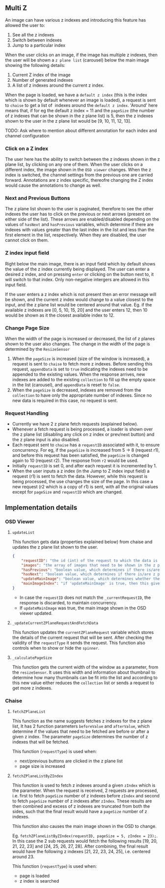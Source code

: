 ## Multi Z

An image can have various z indexes and introducing this feature has allowed the user to:
1. See all the z indexes
2. Switch between indexes
3. Jump to a particular index

When the user clicks on an image, if the image has multiple z indexes, then the user will be shown a `z plane list` (carousel) below the main image showing the following details:
1. Current Z index of the image
2. Number of generated indexes
3. A list of z indexes around the current z index.

When the page is loaded, we have a `default z index` (this is the index which is shown by default whenever an image is loaded), a request is sent to `chaise` to get a list of  indexes around the `default z index`. 'Around' here means that, if for eg the default z index = 11 and the `pageSize` (the number of z indexes that can be shown in the z plane list) is 5, then the z indexes shown to the user in the z plane list would be [9, 10, 11, 12, 13].

TODO: Ask where to mention about different annotation for each index and channel configuration

### Click on a Z index
The user here has the ability to switch between the z indexes shown in the z plane list, by clicking on any one of them. When the user clicks on a different index, the image shown in the `OSD viewer` changes. When the z index is switched, the channel settings from the previous one are carried forward. Annotations are z index specific, thereofre changing the Z index would cause the annotations to change as well.

### Next and Previous Buttons
The z plane list shown to the user is paginated, therefore to see the other indexes the user has to click on the previous or next arrows (present on either side of the list). These arrows are enabled/disabled depending on the values of `hasNext` and `hasPrevious` variables, which determine if there are indexes with values greater than the last index in the list and less than the first element in the list, respectively. When they are disabled, the user cannot click on them.

### Z index input field
Right below the main image, there is an input field which by default shows the value of the z index currently being displayed. The user can enter a desired z index, and on pressing `enter` or clicking on the button next to, it will switch to that index. Only non-negative intergers are allowed in this input field.

If the user enters a z index which is not present then an error message will be shown, and the current z index would change to a value closest to the input, and the z plane list would be centered around that value. Eg. if the available z indexes are [0, 5, 10, 15, 20] and the user enters 12, then 10 would be shown as it the closest available index to 12.

### Change Page Size
When the width of the page is increased or decreased, the list of z planes shown to the user also changes. The change in the width of the page is determined by the `ResizeSensor`
1. When the `pageSize` is increased (size of the window is increased), a request is sent to `chaise` to fetch more z indexes. Before sending this request, `appendData` is set to `true` indicating the indexes need to be appended to the existing values. When the response arrives, new indexes are added to the existing `collection` to fill up the empty space in the list (carousel), and `appendData` is reset to `false`.
2. When the `pageSize` is decreased, indexes are removed from the `collection` to have only the appropriate number of indexes. Since no new data is required in this case, no request is sent.

### Request Handling
	
 - Currently we have 2 z plane fetch requests (explained below).
 - Whenever a fetch request is being processed, a loader is shown over the z plane list (disabling any click on z index or prev/next button) and the z plane input is also disabled.
 - Each request sent to `chaise` has a `requestID` associated with it, to ensure concurrency. For eg, if the `pageSize` is increased from 5 -> 8 (request r1), and before this request has been satisfied, the `pageSize` is changed again to 10 (request r2). The response from `r2` would be used.
 - Initially `requestID` is set 0, and after each request it is incremented by 1.
 - When the user inputs a z index (in the Jump to Z index input field) a request (r1) is sent to fetch the data. However, while this request is being processed, the use changes the size of the page. In this case a new request (r2 which is a copy of r1) is sent, with all the original values except for `pageSize` and `requestID` which are changed.


## Implementation details

### OSD Viewer

1. `updateList`
    
    This function gets data (properties explained below) from chaise and updates the z plane list shown to the user.
    ```json
    {
        "requestID": "the id (int) of the request to which the data is the response of",
        "images": "the array of images that need to be shown in the z plane list",
        "hasPrevious": "boolean value, which determines if there is/are z planes with index less than the first z plane present in the 'images' array",
        "hasNext": "boolean value, which determines if there is/are z planes with index more than the last z plane present in the 'images' array",
        "updateMainImage": "boolean value, which determines whether the main image needs to be updated or not",
        "mainImageIndex": "if 'updateMainImage' is true, then this gives the index to which the main images needs to be changed to."
    }
    ```

     - In case the `requestID` does not match the `_currentRequestID`, the response is discarded, to maintain concurrency.
     - If `updateMainImage` was true, the main image shown in the OSD viewer updated.

2. `_updateCurrentZPlaneRequestAndFetchData`

    This function updates the `currentZPlaneRequest` variable which stores the details of the current request that will be sent. After checking the validity of the `requestType` it sends the request. This function also controls when to show or hide the `spinner`.

3. `_calculatePageSize`

    This function gets the current width of the window as a parameter, from the `resizeSensor`. It uses this width and information about thumbnail to determine how many thumbnails can be fit into the list and according to this new value either reduces the `collection` list or sends a request to get more z indexes.

### Chaise
1. `fetchZPlaneList`

    This function as the name suggests fetches z indexes for the z plane list, It has 2 function parameters `beforeValue` and `afterValue`, which determine if the values that need to be fetched are before or after a given z index. The parameter `pageSize` determines the number of z indexes that will be fetched.

    This function (`requestType`) is used when:
    - next/previous buttons are clicked in the z plane list
    - page size is increased

2. `fetchZPlaneListByZIndex`

    This function is used to fetch z indexes around a given `zIndex` which is the parameter. When the request is received, 2 requests are processed, i.e. first to fetch `pageSize` number of z indexes before `zIndex` and second to fetch `pageSize` number of z indexes after `zIndex`. These results are then combined and excess of z indexes are truncated from both the sides, such that the final result would have a `pageSize` number of z indexes.

    This function also causes the main image shown in the OSD to change.

    Eg. `fetchZPlaneListByZIndex(requestID, pageSize = 5, zIndex = 23);`. In this case the 2 sub requests would fetch the following results [19, 20, 21, 22, 23] and [24, 25, 26, 27, 28]. After combining, the final result would have the following z indexes [21, 22, 23, 24, 25], i.e. centered around 23.

    This function (`requestType`) is used when:
    - page is loaded
    - z index is searched